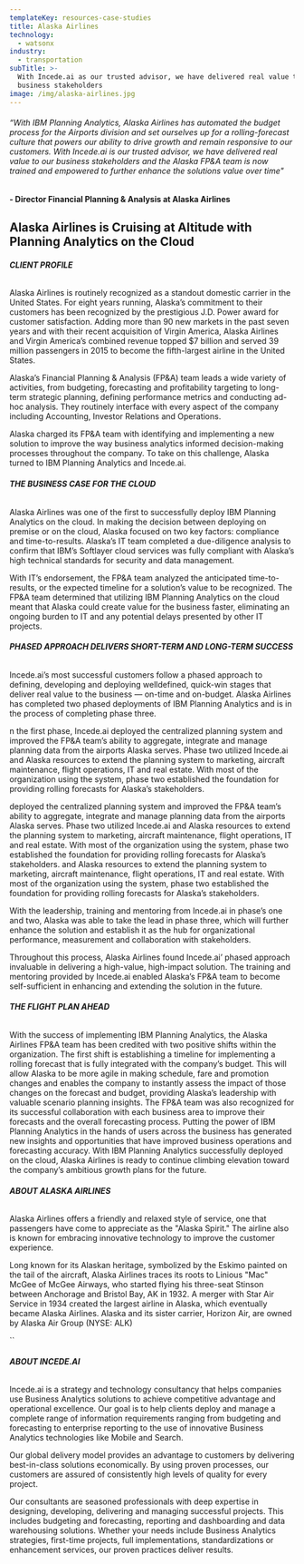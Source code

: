 ```yaml
---
templateKey: resources-case-studies
title: Alaska Airlines
technology:
  - watsonx
industry:
  - transportation
subTitle: >-
  With Incede.ai as our trusted advisor, we have delivered real value to our
  business stakeholders
image: /img/alaska-airlines.jpg
---
```

###### *“With IBM Planning Analytics, Alaska Airlines has automated the budget process for the Airports division and set ourselves up for a rolling-forecast culture that powers our ability to drive growth and remain responsive to our customers. With Incede.ai is our trusted advisor, we have delivered real value to our business stakeholders and the Alaska FP&A team is now trained and empowered to further enhance the solutions value over time"*

**\-﻿ Director Financial Planning & Analysis at Alaska Airlines**

## Alaska Airlines is Cruising at Altitude with Planning Analytics on the Cloud

###### **CLIENT PROFILE**

Alaska Airlines is routinely recognized as a standout domestic carrier in the United States. For eight years running, Alaska’s commitment to their customers has been recognized by the prestigious J.D. Power award for customer satisfaction. Adding more than 90 new markets in the past seven years and with their recent acquisition of Virgin America, Alaska Airlines and Virgin America’s combined revenue topped $7 billion and served 39 million passengers in 2015 to become the fifth-largest airline in the United States.

Alaska’s Financial Planning & Analysis (FP&A) team leads a wide variety of activities, from budgeting, forecasting and profitability targeting to long-term strategic planning, defining performance metrics and conducting ad-hoc analysis. They routinely interface with every aspect of the company including Accounting, Investor Relations and Operations.

Alaska charged its FP&A team with identifying and implementing a new solution to improve the way business analytics informed decision-making processes throughout the company. To take on this challenge, Alaska turned to IBM Planning Analytics and Incede.ai.

###### **THE BUSINESS CASE FOR THE CLOUD**

Alaska Airlines was one of the first to successfully deploy IBM Planning Analytics on the cloud. In making the decision between deploying on premise or on the cloud, Alaska focused on two key factors: compliance and time-to-results. Alaska’s IT team completed a due-diligence analysis to confirm that IBM’s Softlayer cloud services was fully compliant with Alaska’s high technical standards for security and data management.

With IT’s endorsement, the FP&A team analyzed the anticipated time-to-results, or the expected timeline for a solution’s value to be recognized. The FP&A team determined that utilizing IBM Planning Analytics on the cloud meant that Alaska could create value for the business faster, eliminating an ongoing burden to IT and any potential delays presented by other IT projects.

###### **PHASED APPROACH DELIVERS SHORT-TERM AND LONG-TERM SUCCESS**

Incede.ai’s most successful customers follow a phased approach to defining, developing and deploying welldefined, quick-win stages that deliver real value to the business — on-time and on-budget. Alaska Airlines has completed two phased deployments of IBM Planning Analytics and is in the process of completing phase three.

n the first phase, Incede.ai deployed the centralized planning system and improved the FP&A team’s ability to aggregate, integrate and manage planning data from the airports Alaska serves. Phase two utilized ﻿Incede.ai and Alaska resources to extend the planning system to marketing, aircraft maintenance, flight operations, IT and real estate. With most of the organization using the system, phase two established the foundation for providing rolling forecasts for Alaska’s stakeholders.

<!--EndFragment-->deployed the centralized planning system and improved the FP&A team’s ability to aggregate, integrate and manage planning data from the airports Alaska serves. Phase two utilized Incede.ai and Alaska resources to extend the planning system to marketing, aircraft maintenance, flight operations, IT and real estate. With most of the organization using the system, phase two established the foundation for providing rolling forecasts for Alaska’s stakeholders.

<!--EndFragment-->and Alaska resources to extend the planning system to marketing, aircraft maintenance, flight operations, IT and real estate. With most of the organization using the system, phase two established the foundation for providing rolling forecasts for Alaska’s stakeholders.

With the leadership, training and mentoring from Incede.ai in phase’s one and two, Alaska was able to take the lead in phase three, which will further enhance the solution and establish it as the hub for organizational performance, measurement and collaboration with stakeholders.

Throughout this process, Alaska Airlines found Incede.ai’ phased approach invaluable in delivering a high-value, high-impact solution. The training and mentoring provided by Incede.ai enabled Alaska’s FP&A team to become self-sufficient in enhancing and extending the solution in the future.

###### **THE FLIGHT PLAN AHEAD**

With the success of implementing IBM Planning Analytics, the Alaska Airlines FP&A team has been credited with two positive shifts within the organization. The first shift is establishing a timeline for implementing a rolling forecast that is fully integrated with the company’s budget. This will allow Alaska to be more agile in making schedule, fare and promotion changes and enables the company to instantly assess the impact of those changes on the forecast and budget, providing Alaska’s leadership with valuable scenario planning insights. The FP&A team was also recognized for its successful collaboration with each business area to improve their forecasts and the overall forecasting process. Putting the power of IBM Planning Analytics in the hands of users across the business has generated new insights and opportunities that have improved business operations and forecasting accuracy. With IBM Planning Analytics successfully deployed on the cloud, Alaska Airlines is ready to continue climbing elevation toward the company’s ambitious growth plans for the future.

###### **ABOUT ALASKA AIRLINES**

Alaska Airlines offers a friendly and relaxed style of service, one that passengers have come to appreciate as the "Alaska Spirit." The airline also is known for embracing innovative technology to improve the customer experience.

Long known for its Alaskan heritage, symbolized by the Eskimo painted on the tail of the aircraft, Alaska Airlines traces its roots to Linious "Mac" McGee of McGee Airways, who started flying his three-seat Stinson between Anchorage and Bristol Bay, AK in 1932. A merger with Star Air Service in 1934 created the largest airline in Alaska, which eventually became Alaska Airlines. Alaska and its sister carrier, Horizon Air, are owned by Alaska Air Group (NYSE: ALK)

``

###### **ABOUT INCEDE.AI**

Incede.ai is a strategy and technology consultancy that helps companies use Business Analytics solutions to achieve competitive advantage and operational excellence. Our goal is to help clients deploy and manage a complete range of information requirements ranging from budgeting and forecasting to enterprise reporting to the use of innovative Business Analytics technologies like Mobile and Search.

Our global delivery model provides an advantage to customers by delivering best-in-class solutions economically. By using proven processes, our customers are assured of consistently high levels of quality for every project.

Our consultants are seasoned professionals with deep expertise in designing, developing, delivering and managing successful projects. This includes budgeting and forecasting, reporting and dashboarding and data warehousing solutions. Whether your needs include Business Analytics strategies, first-time projects, full implementations, standardizations or enhancement services, our proven practices deliver results.
